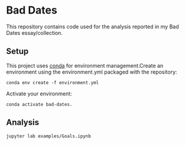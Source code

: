 # Bad Dates

This repository contains code used for the analysis reported in my Bad Dates essay/collection.

## Setup

This project uses [conda]() for environment management.Create an environment using the environment.yml packaged with the repository:
```
conda env create -f environment.yml
```
Activate your environment:
```
conda activate bad-dates.
```

## Analysis

```
jupyter lab examples/Goals.ipynb
```
